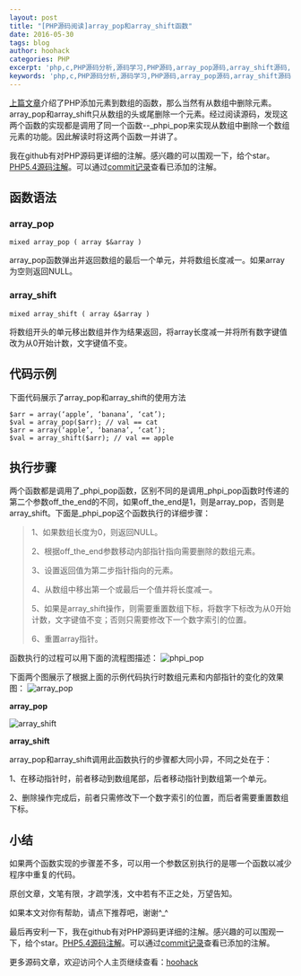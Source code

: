 ```yaml
---
layout: post
title: "[PHP源码阅读]array_pop和array_shift函数"
date: 2016-05-30
tags: blog
author: hoohack
categories: PHP
excerpt: 'php,c,PHP源码分析,源码学习,PHP源码,array_pop源码,array_shift源码,php array_pop源码,php array_shift源码,php源码阅读,PHP源码阅读'
keywords: 'php,c,PHP源码分析,源码学习,PHP源码,array_pop源码,array_shift源码,php array_pop源码,php array_shift源码,php源码阅读,PHP源码阅读'
---
```


[上篇文章](https://www.hoohack.me/2016/05/27/php-source-code-array-push-array-unshift)介绍了PHP添加元素到数组的函数，那么当然有从数组中删除元素。array_pop和array_shift只从数组的头或尾删除一个元素。经过阅读源码，发现这两个函数的实现都是调用了同一个函数--_phpi_pop来实现从数组中删除一个数组元素的功能。因此解读时将这两个函数一并讲了。

我在github有对PHP源码更详细的注解。感兴趣的可以围观一下，给个star。[PHP5.4源码注解](https://github.com/read-php-src/read-php-src)。可以通过[commit记录](https://github.com/read-php-src/read-php-src/commits/master)查看已添加的注解。

 

## 函数语法

### array_pop

    mixed array_pop ( array $&array )

array_pop函数弹出并返回数组的最后一个单元，并将数组长度减一。如果array为空则返回NULL。



### array_shift

    mixed array_shift ( array &$array )

将数组开头的单元移出数组并作为结果返回，将array长度减一并将所有数字键值改为从0开始计数，文字键值不变。

## 代码示例

下面代码展示了array_pop和array_shift的使用方法

    $arr = array(‘apple’, ‘banana’, ‘cat’);
    $val = array_pop($arr); // val == cat
    $arr = array(‘apple’, ‘banana’, ‘cat’);
    $val = array_shift($arr); // val == apple

## 执行步骤

两个函数都是调用了_phpi_pop函数，区别不同的是调用_phpi_pop函数时传递的第二个参数off_the_end的不同，如果off_the_end是1，则是array_pop，否则是array_shift。下面是_phpi_pop这个函数执行的详细步骤：

> 1、如果数组长度为0，则返回NULL。
> 
> 2、根据off_the_end参数移动内部指针指向需要删除的数组元素。
> 
> 3、设置返回值为第二步指针指向的元素。
> 
> 4、从数组中移出第一个或最后一个值并将长度减一。
> 
> 5、如果是array_shift操作，则需要重置数组下标，将数字下标改为从0开始计数，文字键值不变；否则只需要修改下一个数字索引的位置。
> 
> 6、重置array指针。

函数执行的过程可以用下面的流程图描述：
![phpi_pop](http://7u2eqw.com1.z0.glb.clouddn.com/phpi_pop.png)


下面两个图展示了根据上面的示例代码执行时数组元素和内部指针的变化的效果图：
![array_pop](http://7u2eqw.com1.z0.glb.clouddn.com/array_pop.png)
           
**array_pop**

![array_shift](http://7u2eqw.com1.z0.glb.clouddn.com/array_shift.png)

**array_shift**

 

array_pop和array_shift调用此函数执行的步骤都大同小异，不同之处在于：

1、在移动指针时，前者移动到数组尾部，后者移动指针到数组第一个单元。

2、删除操作完成后，前者只需修改下一个数字索引的位置，而后者需要重置数组下标。

## 小结

如果两个函数实现的步骤差不多，可以用一个参数区别执行的是哪一个函数以减少程序中重复的代码。

 

原创文章，文笔有限，才疏学浅，文中若有不正之处，万望告知。

如果本文对你有帮助，请点下推荐吧，谢谢^_^

 

最后再安利一下，我在github有对PHP源码更详细的注解。感兴趣的可以围观一下，给个star。[PHP5.4源码注解](https://github.com/read-php-src/read-php-src)。可以通过[commit记录](https://github.com/read-php-src/read-php-src/commits/master)查看已添加的注解。

更多源码文章，欢迎访问个人主页继续查看：[hoohack](https://www.hoohack.me)
